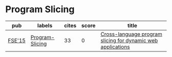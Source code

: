 # Program Slicing

|pub|labels|cites|score|title|
|---|------|-----|-----|-----|
|[FSE'15](https://dblp.org/db/conf/sigsoft/fse2015.html)|[Program-Slicing](Program-Slicing.md)|33|0|[Cross-language program slicing for dynamic web applications](https://scholar.google.com/scholar?q=Cross-language+program+slicing+for+dynamic+web+applications)|

